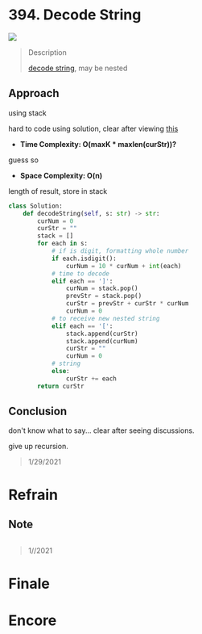 # 394. Decode String

![](https://img.shields.io/badge/Difficulty-Medium-%23f0ad4e)

> Description
> 
> [decode string](https://leetcode.com/problems/decode-string/), may be nested 

## Approach

using stack

hard to code using solution, clear after viewing [this](https://leetcode.com/problems/decode-string/discuss/87662/Python-solution-using-stack)

- **Time Complexity: O(maxK * maxlen(curStr))?**

guess so

- **Space Complexity: O(n)**

length of result, store in stack

```python
class Solution:
    def decodeString(self, s: str) -> str:
        curNum = 0
        curStr = ""
        stack = []
        for each in s:
            # if is digit, formatting whole number
            if each.isdigit():
                curNum = 10 * curNum + int(each)
            # time to decode
            elif each == ']':
                curNum = stack.pop()
                prevStr = stack.pop()
                curStr = prevStr + curStr * curNum
                curNum = 0
            # to receive new nested string
            elif each == '[':
                stack.append(curStr)
                stack.append(curNum)
                curStr = ""
                curNum = 0
            # string
            else:
                curStr += each
        return curStr
```


## Conclusion

don't know what to say... clear after seeing discussions.

give up recursion.

> 1/29/2021

# Refrain

## Note

```python

```

> 1//2021

# Finale

# Encore